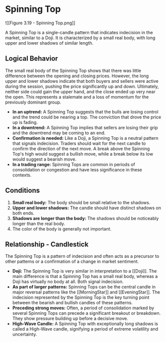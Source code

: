 # Spinning Top

![[Figure 3.19 - Spinning Top.png]]

A Spinning Top is a single-candle pattern that indicates indecision in the market, similar to a Doji. It is characterized by a small real body, with long upper and lower shadows of similar length.

## Logical Behavior

The small real body of the Spinning Top shows that there was little difference between the opening and closing prices. However, the long upper and lower shadows indicate that both buyers and sellers were active during the session, pushing the price significantly up and down. Ultimately, neither side could gain the upper hand, and the close ended up very near the open. This represents a stalemate and a loss of momentum for the previously dominant group.

- **In an uptrend:** A Spinning Top suggests that the bulls are losing control and the trend could be nearing a top. The conviction that drove the price up is fading.
- **In a downtrend:** A Spinning Top implies that sellers are losing their grip and the downtrend may be coming to an end.
- **Confirmation is needed:** Like a Doji, a Spinning Top is a neutral pattern that signals indecision. Traders should wait for the next candle to confirm the direction of the next move. A break above the Spinning Top's high would suggest a bullish move, while a break below its low would suggest a bearish move.
- **In a trading range:** Spinning Tops are common in periods of consolidation or congestion and have less significance in these contexts.

## Conditions

1.  **Small real body:** The body should be small relative to the shadows.
2.  **Upper and lower shadows:** The candle should have distinct shadows on both ends.
3.  **Shadows are longer than the body:** The shadows should be noticeably longer than the real body.
4.  The color of the body is generally not important.

## Relationship - Candlestick

The Spinning Top is a pattern of indecision and often acts as a precursor to other patterns or a confirmation of a change in market sentiment.

- **Doji:** The Spinning Top is very similar in interpretation to a [[Doji]]. The main difference is that a Spinning Top has a small real body, whereas a Doji has virtually no body at all. Both signal indecision.
- **As part of larger patterns:** Spinning Tops can be the central candle in major reversal patterns like the [[MorningStar]] and [[EveningStar]]. The indecision represented by the Spinning Top is the key turning point between the bearish and bullish candles of these patterns.
- **Preceding strong moves:** Often, a period of consolidation marked by several Spinning Tops can precede a significant breakout or breakdown. They show pressure building up before a decisive move.
- **High-Wave Candle:** A Spinning Top with exceptionally long shadows is called a High-Wave candle, signifying a period of extreme volatility and uncertainty.
